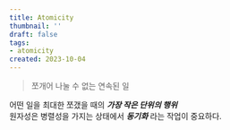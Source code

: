 ```yaml
---
title: Atomicity
thumbnail: ''
draft: false
tags:
- atomicity
created: 2023-10-04
---
```



 > 
 > 쪼개어 나눌 수 없는 연속된 일

어떤 일을 최대한 쪼갰을 때의 ***가장 작은 단위의 행위***  
원자성은 병렬성을 가지는 상태에서 ***동기화*** 라는 작업이 중요하다.
